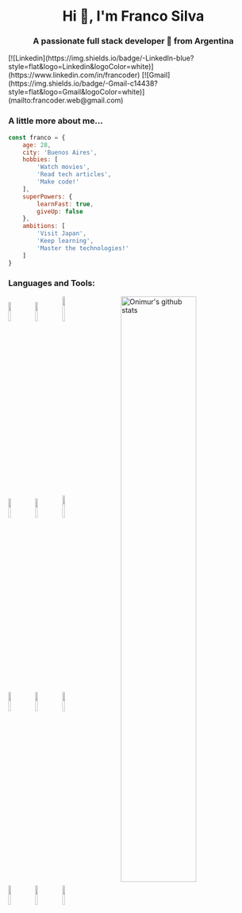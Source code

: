 <h1 align="center">Hi 👋, I'm Franco Silva</h1>
<h3 align="center">A passionate full stack developer 🚀 from Argentina</h3>
[![Linkedin](https://img.shields.io/badge/-LinkedIn-blue?style=flat&logo=Linkedin&logoColor=white)](https://www.linkedin.com/in/francoder) [![Gmail](https://img.shields.io/badge/-Gmail-c14438?style=flat&logo=Gmail&logoColor=white)](mailto:francoder.web@gmail.com)


### A little more about me...


```javascript
const franco = {
	age: 28,
	city: 'Buenos Aires',
	hobbies: [
		'Watch movies',
		'Read tech articles',
		'Make code!'
	],
	superPowers: {
		learnFast: true,
		giveUp: false
	},
	ambitions: [
		'Visit Japan',
		'Keep learning',
		'Master the technologies!'
	]
}
```

### Languages and Tools:

<p>
  <a href="https://github.com/onimur/handle-path-oz">
    <img width="55%" align="right" alt="Onimur's github stats" src="https://github-readme-stats.vercel.app/api?username=francoderweb&show_icons=true&hide_border=true" />
  </a>
  
  <code><img width="10%" src="https://www.vectorlogo.zone/logos/javascript/javascript-ar21.svg"></code>
  <code><img width="10%" src="https://www.vectorlogo.zone/logos/w3_html5/w3_html5-ar21.svg"></code>
  <code><img width="10%" height="50px" src="https://cdn.worldvectorlogo.com/logos/css-5.svg"></code>
  <br />
  <code><img width="10%" src="https://www.vectorlogo.zone/logos/getbootstrap/getbootstrap-ar21.svg"></code>
  <code><img width="10%" src="https://www.vectorlogo.zone/logos/reactjs/reactjs-ar21.svg"></code>
  <code><img width="10%" height="45" src="https://cdn.worldvectorlogo.com/logos/redux.svg"></code>
  <br />
  <code><img width="10%" src="https://www.vectorlogo.zone/logos/nodejs/nodejs-ar21.svg"></code>
  <code><img width="10%" src="https://www.vectorlogo.zone/logos/postgresql/postgresql-ar21.svg"></code>
  <code><img width="10%" src="https://www.vectorlogo.zone/logos/sequelizejs/sequelizejs-ar21.svg"></code>
  <br />
  <code><img width="10%" src="https://www.vectorlogo.zone/logos/git-scm/git-scm-ar21.svg"></code>
  <code><img width="10%" src="https://www.vectorlogo.zone/logos/sass-lang/sass-lang-ar21.svg"></code>
  <code><img width="10%" src="https://www.vectorlogo.zone/logos/jestjsio/jestjsio-ar21.svg"></code>
</p>
